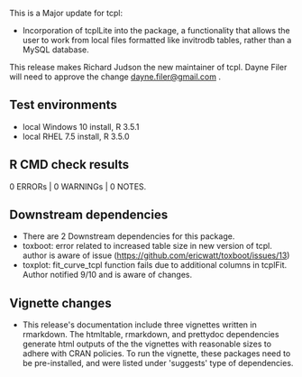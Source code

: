 This is a Major update for tcpl:
* Incorporation of tcplLite into the package,
  a functionality that allows the user to work from local files formatted like invitrodb tables,
  rather than a MySQL database.

This release makes Richard Judson the new maintainer of tcpl.
Dayne Filer will need to approve the change <dayne.filer@gmail.com> .

## Test environments

* local Windows 10 install, R 3.5.1
* local RHEL 7.5 install, R 3.5.0

## R CMD check results

0 ERRORs | 0 WARNINGs | 0 NOTES.

## Downstream dependencies

* There are 2 Downstream dependencies for this package.
* toxboot: error related to increased table size in new version of tcpl.
           author is aware of issue (https://github.com/ericwatt/toxboot/issues/13)
* toxplot: fit_curve_tcpl function fails due to additional columns in tcplFit.
			Author notified 9/10 and is aware of changes.

## Vignette changes

* This release's documentation include three vignettes written in rmarkdown. The htmltable, rmarkdown, and prettydoc dependencies generate html outputs of the the vignettes with reasonable sizes to adhere with CRAN policies. To run the vignette, these packages need to be pre-installed, and were listed under 'suggests' type of dependencies. 
